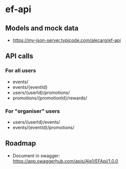 # ef-api

## Models and mock data
- https://my-json-server.typicode.com/alecarg/ef-api

## API calls
### For all users
- events/
- events/{eventId}
- users/{userId}/promotions/
- promotions/{promotionId}/rewards/

### For "organiser" users
- users/{userId}/events/
- events/{eventId}/promotions/


## Roadmap
- Document in swagger: https://app.swaggerhub.com/apis/Ale1/EFApi/1.0.0
